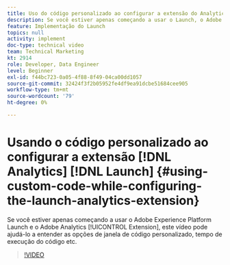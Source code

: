 ```yaml
---
title: Uso do código personalizado ao configurar a extensão do Analytics Launch
description: Se você estiver apenas começando a usar o Launch, o Adobe e a extensão Adobe Analytics, este vídeo pode ajudar você a entender as opções de janela de código personalizado, tempo de execução do código etc.
feature: Implementação do Launch
topics: null
activity: implement
doc-type: technical video
team: Technical Marketing
kt: 2914
role: Developer, Data Engineer
level: Beginner
exl-id: f44bc723-0a05-4f88-8f49-04ca00dd1057
source-git-commit: 32424f3f2b05952fe4df9ea91dcbe51684cee905
workflow-type: tm+mt
source-wordcount: '79'
ht-degree: 0%

---
```


# Usando o código personalizado ao configurar a extensão [!DNL Analytics] [!DNL Launch] {#using-custom-code-while-configuring-the-launch-analytics-extension}

Se você estiver apenas começando a usar o Adobe Experience Platform Launch e o Adobe Analytics [!UICONTROL Extension], este vídeo pode ajudá-lo a entender as opções de janela de código personalizado, tempo de execução do código etc.

>[!VIDEO](https://video.tv.adobe.com/v/27272/?quality=9)
